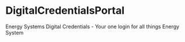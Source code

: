 # DigitalCredentialsPortal
Energy Systems Digital Credentials - Your one login for all things Energy System

